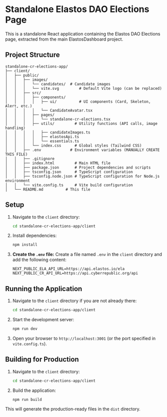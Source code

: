 # Standalone Elastos DAO Elections Page

This is a standalone React application containing the Elastos DAO Elections page, extracted from the main ElastosDashboard project.

## Project Structure

```
standalone-cr-elections-app/
├── client/
│   ├── public/
│   │   ├── images/
│   │   │   └── candidates/  # Candidate images
│   │   │   └── vite.svg         # Default Vite logo (can be replaced)
│   │   ├── src/
│   │   │   ├── components/
│   │   │   │   ├── ui/          # UI components (Card, Skeleton, Alert, etc.)
│   │   │   │   └── CandidateAvatar.tsx
│   │   │   ├── pages/
│   │   │   │   └── standalone-cr-elections.tsx
│   │   │   ├── utils/         # Utility functions (API calls, image handling)
│   │   │   │   ├── candidateImages.ts
│   │   │   │   ├── elastosApi.ts
│   │   │   │   └── essentials.ts
│   │   │   └── index.css      # Global styles (Tailwind CSS)
│   │   ├── .env             # Environment variables (MANUALLY CREATE THIS FILE)
│   │   ├── .gitignore
│   │   ├── index.html         # Main HTML file
│   │   ├── package.json       # Project dependencies and scripts
│   │   ├── tsconfig.json      # TypeScript configuration
│   │   ├── tsconfig.node.json # TypeScript configuration for Node.js environment
│   │   └── vite.config.ts     # Vite build configuration
│   └── README.md          # This file
```

## Setup

1.  Navigate to the `client` directory:

    ```bash
    cd standalone-cr-elections-app/client
    ```

2.  Install dependencies:

    ```bash
    npm install
    ```

3.  **Create the `.env` file:** Create a file named `.env` in the `client` directory and add the following content:

    ```
    NEXT_PUBLIC_ELA_API_URL=https://api.elastos.io/ela
    NEXT_PUBLIC_CR_API_URL=https://api.cyberrepublic.org/api
    ```

## Running the Application

1.  Navigate to the `client` directory if you are not already there:

    ```bash
    cd standalone-cr-elections-app/client
    ```

2.  Start the development server:

    ```bash
    npm run dev
    ```

3.  Open your browser to `http://localhost:3001` (or the port specified in `vite.config.ts`).

## Building for Production

1.  Navigate to the `client` directory:

    ```bash
    cd standalone-cr-elections-app/client
    ```

2.  Build the application:

    ```bash
    npm run build
    ```

This will generate the production-ready files in the `dist` directory. 